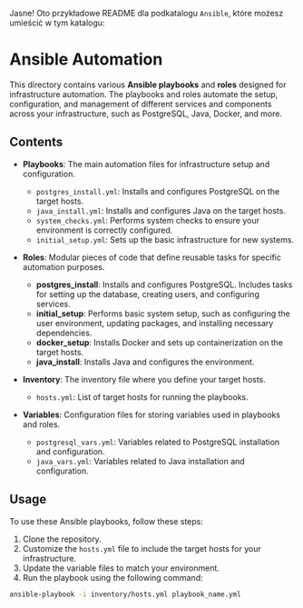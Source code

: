 Jasne! Oto przykładowe README dla podkatalogu `Ansible`, które możesz umieścić w tym katalogu:
# Ansible Automation

This directory contains various **Ansible playbooks** and **roles** designed for infrastructure automation. The playbooks and roles automate the setup, configuration, and management of different services and components across your infrastructure, such as PostgreSQL, Java, Docker, and more.

## Contents

* **Playbooks**: The main automation files for infrastructure setup and configuration.

  * `postgres_install.yml`: Installs and configures PostgreSQL on the target hosts.
  * `java_install.yml`: Installs and configures Java on the target hosts.
  * `system_checks.yml`: Performs system checks to ensure your environment is correctly configured.
  * `initial_setup.yml`: Sets up the basic infrastructure for new systems.

* **Roles**: Modular pieces of code that define reusable tasks for specific automation purposes.

  * **postgres_install**: Installs and configures PostgreSQL. Includes tasks for setting up the database, creating users, and configuring services.
  * **initial_setup**: Performs basic system setup, such as configuring the user environment, updating packages, and installing necessary dependencies.
  * **docker_setup**: Installs Docker and sets up containerization on the target hosts.
  * **java_install**: Installs Java and configures the environment.

* **Inventory**: The inventory file where you define your target hosts.

  * `hosts.yml`: List of target hosts for running the playbooks.

* **Variables**: Configuration files for storing variables used in playbooks and roles.

  * `postgresql_vars.yml`: Variables related to PostgreSQL installation and configuration.
  * `java_vars.yml`: Variables related to Java installation and configuration.

## Usage

To use these Ansible playbooks, follow these steps:

1. Clone the repository.
2. Customize the `hosts.yml` file to include the target hosts for your infrastructure.
3. Update the variable files to match your environment.
4. Run the playbook using the following command:

```bash
ansible-playbook -i inventory/hosts.yml playbook_name.yml
```

